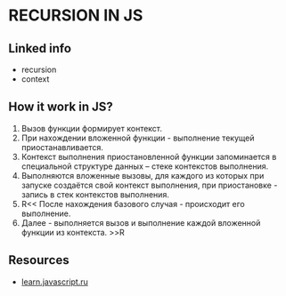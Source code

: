 # RECURSION IN JS

## Linked info
- recursion
- context

## How it work in JS?
1. Вызов функции формирует контекст.
1. При нахождении вложенной функции - выполнение текущей приостанавливается.
1. Контекст выполнения приостановленной функции запоминается в специальной структуре данных – стеке контекстов выполнения.
1. Выполняются вложенные вызовы, для каждого из которых при запуске создаётся свой контекст выполнения, при приостановке - запись в стек контекстов выполнения.
1. R<< После нахождения базового случая - происходит его выполнение.
1. Далее - выполняется вызов и выполнение каждой вложенной функции из контекста. >>R

## Resourсes
- [learn.javascript.ru](https://learn.javascript.ru/recursion)